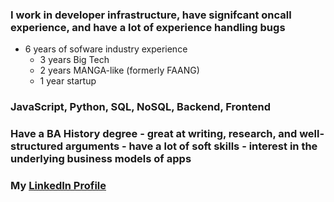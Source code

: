 ### I work in developer infrastructure, have signifcant oncall experience, and have a lot of experience handling bugs
* 6 years of sofware industry experience
    * 3 years Big Tech
    * 2 years MANGA-like (formerly FAANG)
    * 1 year startup
### JavaScript, Python, SQL, NoSQL, Backend, Frontend

### Have a BA History degree - great at writing, research, and well-structured arguments - have a lot of soft skills - interest in the underlying business models of apps

### My [LinkedIn Profile](https://www.linkedin.com/in/frederickpukay/)

<!--
**FVPukay/FVPukay** is a ✨ _special_ ✨ repository because its `README.md` (this file) appears on your GitHub profile.

Here are some ideas to get you started:

- 🔭 I’m currently working on ...
- 🌱 I’m currently learning ...
- 👯 I’m looking to collaborate on ...
- 🤔 I’m looking for help with ...
- 💬 Ask me about ...
- 📫 How to reach me: ...
- 😄 Pronouns: ...
- ⚡ Fun fact: ...
-->
